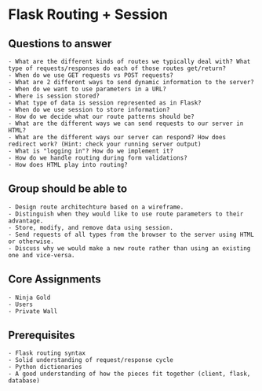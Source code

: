 # Flask Routing + Session
## Questions to answer
    - What are the different kinds of routes we typically deal with? What type of requests/responses do each of those routes get/return?
    - When do we use GET requests vs POST requests?
    - What are 2 different ways to send dynamic information to the server?
    - When do we want to use parameters in a URL?
    - Where is session stored?
    - What type of data is session represented as in Flask?
    - When do we use session to store information?
    - How do we decide what our route patterns should be?
    - What are the different ways we can send requests to our server in HTML?
    - What are the different ways our server can respond? How does redirect work? (Hint: check your running server output)
    - What is "logging in"? How do we implement it?
    - How do we handle routing during form validations?
    - How does HTML play into routing?

## Group should be able to
    - Design route architechture based on a wireframe.
    - Distinguish when they would like to use route parameters to their advantage.
    - Store, modify, and remove data using session.
    - Send requests of all types from the browser to the server using HTML or otherwise.
    - Discuss why we would make a new route rather than using an existing one and vice-versa.

## Core Assignments
    - Ninja Gold 
    - Users
    - Private Wall

## Prerequisites
    - Flask routing syntax
    - Solid understanding of request/response cycle
    - Python dictionaries
    - A good understanding of how the pieces fit together (client, flask, database)
